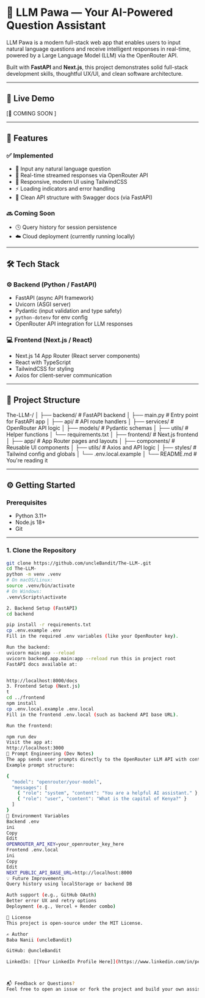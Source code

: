 # 🧠 LLM Pawa — Your AI-Powered Question Assistant

LLM Pawa is a modern full-stack web app that enables users to input natural language questions and receive intelligent responses in real-time, powered by a Large Language Model (LLM) via the OpenRouter API.

Built with **FastAPI** and **Next.js**, this project demonstrates solid full-stack development skills, thoughtful UX/UI, and clean software architecture.

---

## 🚀 Live Demo  
[🔗 COMING SOON ]

---

## 🧩 Features

### ✅ Implemented
- 🔎 Input any natural language question
- 💬 Real-time streamed responses via OpenRouter API
- 🎨 Responsive, modern UI using TailwindCSS
- ⚡ Loading indicators and error handling
- 🧪 Clean API structure with Swagger docs (via FastAPI)

### 🔜 Coming Soon
- 🕓 Query history for session persistence
- ☁️ Cloud deployment (currently running locally)

---

## 🛠️ Tech Stack

### ⚙️ Backend (Python / FastAPI)
- FastAPI (async API framework)
- Uvicorn (ASGI server)
- Pydantic (input validation and type safety)
- `python-dotenv` for env config
- OpenRouter API integration for LLM responses

### 💻 Frontend (Next.js / React)
- Next.js 14 App Router (React server components)
- React with TypeScript
- TailwindCSS for styling
- Axios for client-server communication

---

## 📁 Project Structure

The-LLM-/
│
├── backend/ # FastAPI backend
│ ├── main.py # Entry point for FastAPI app
│ ├── api/ # API route handlers
│ ├── services/ # OpenRouter API logic
│ ├── models/ # Pydantic schemas
│ ├── utils/ # Helper functions
│ └── requirements.txt
│
├── frontend/ # Next.js frontend
│ ├── app/ # App Router pages and layouts
│ ├── components/ # Reusable UI components
│ ├── utils/ # Axios and API logic
│ ├── styles/ # Tailwind config and globals
│ └── .env.local.example
│
└── README.md # You're reading it



---

## ⚙️ Getting Started

### Prerequisites
- Python 3.11+
- Node.js 18+
- Git

---

### 1. Clone the Repository

```bash
git clone https://github.com/uncleBandit/The-LLM-.git
cd The-LLM-
python -m venv .venv
# On macOS/Linux:
source .venv/bin/activate
# On Windows:
.venv\Scripts\activate

2. Backend Setup (FastAPI)
cd backend

pip install -r requirements.txt
cp .env.example .env
Fill in the required .env variables (like your OpenRouter key).

Run the backend:
uvicorn main:app --reload
uvicorn backend.app.main:app --reload run this in project root
FastAPI docs available at:


http://localhost:8000/docs
3. Frontend Setup (Next.js)
t
cd ../frontend
npm install
cp .env.local.example .env.local
Fill in the frontend .env.local (such as backend API base URL).

Run the frontend:

npm run dev
Visit the app at:
http://localhost:3000
🧪 Prompt Engineering (Dev Notes)
The app sends user prompts directly to the OpenRouter LLM API with controlled system messages to format tone, ensure clarity, and simulate helpful assistant-like behavior.
Example prompt structure:

{
  "model": "openrouter/your-model",
  "messages": [
    { "role": "system", "content": "You are a helpful AI assistant." },
    { "role": "user", "content": "What is the capital of Kenya?" }
  ]
}
🔐 Environment Variables
Backend .env
ini
Copy
Edit
OPENROUTER_API_KEY=your_openrouter_key_here
Frontend .env.local
ini
Copy
Edit
NEXT_PUBLIC_API_BASE_URL=http://localhost:8000
💡 Future Improvements
Query history using localStorage or backend DB

Auth support (e.g., GitHub OAuth)
Better error UX and retry options
Deployment (e.g., Vercel + Render combo)

🧾 License
This project is open-source under the MIT License.

✍️ Author
Baba Nanii (uncleBandit)

GitHub: @uncleBandit

LinkedIn: [[Your LinkedIn Profile Here]](https://www.linkedin.com/in/peter-mwania-893375113/)



📬 Feedback or Questions?
Feel free to open an issue or fork the project and build your own assistant!
